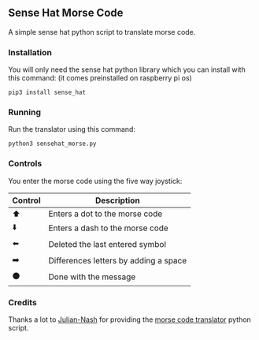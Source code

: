 ## Sense Hat Morse Code

A simple sense hat python script to translate morse code.

### Installation

You will only need the sense hat python library which you can install with this command: (it comes preinstalled on raspberry pi os)

```Shellscript
pip3 install sense_hat
```

### Running 

Run the translator using this command:

```Shellsript
python3 sensehat_morse.py
```

### Controls

You enter the morse code using the five way joystick:

| Control | Description |
| --- | ---|
| ⬆️ | Enters a dot to the morse code |
| ⬇️ | Enters a dash to the morse code |
| ⬅️ | Deleted the last entered symbol |
| ➡️ | Differences letters by adding a space |
| ⚫ | Done with the message |

### Credits

Thanks a lot to [Julian-Nash](https://github.com/Julian-Nash) for providing the [morse code translator](https://github.com/Julian-Nash/python-morse-code-translator) python script.